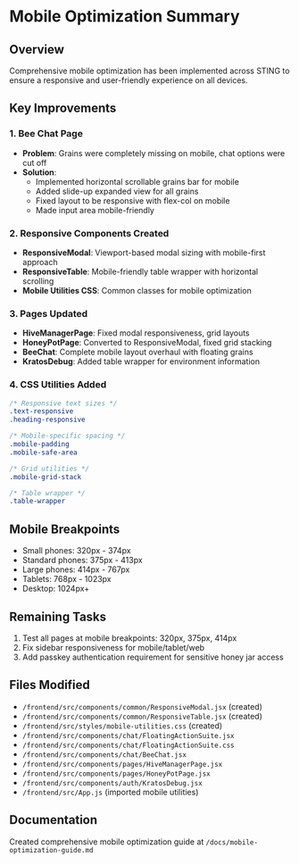 # Mobile Optimization Summary

## Overview
Comprehensive mobile optimization has been implemented across STING to ensure a responsive and user-friendly experience on all devices.

## Key Improvements

### 1. Bee Chat Page
- **Problem**: Grains were completely missing on mobile, chat options were cut off
- **Solution**: 
  - Implemented horizontal scrollable grains bar for mobile
  - Added slide-up expanded view for all grains
  - Fixed layout to be responsive with flex-col on mobile
  - Made input area mobile-friendly

### 2. Responsive Components Created
- **ResponsiveModal**: Viewport-based modal sizing with mobile-first approach
- **ResponsiveTable**: Mobile-friendly table wrapper with horizontal scrolling
- **Mobile Utilities CSS**: Common classes for mobile optimization

### 3. Pages Updated
- **HiveManagerPage**: Fixed modal responsiveness, grid layouts
- **HoneyPotPage**: Converted to ResponsiveModal, fixed grid stacking
- **BeeChat**: Complete mobile layout overhaul with floating grains
- **KratosDebug**: Added table wrapper for environment information

### 4. CSS Utilities Added
```css
/* Responsive text sizes */
.text-responsive
.heading-responsive

/* Mobile-specific spacing */
.mobile-padding
.mobile-safe-area

/* Grid utilities */
.mobile-grid-stack

/* Table wrapper */
.table-wrapper
```

## Mobile Breakpoints
- Small phones: 320px - 374px
- Standard phones: 375px - 413px  
- Large phones: 414px - 767px
- Tablets: 768px - 1023px
- Desktop: 1024px+

## Remaining Tasks
1. Test all pages at mobile breakpoints: 320px, 375px, 414px
2. Fix sidebar responsiveness for mobile/tablet/web
3. Add passkey authentication requirement for sensitive honey jar access

## Files Modified
- `/frontend/src/components/common/ResponsiveModal.jsx` (created)
- `/frontend/src/components/common/ResponsiveTable.jsx` (created)
- `/frontend/src/styles/mobile-utilities.css` (created)
- `/frontend/src/components/chat/FloatingActionSuite.jsx`
- `/frontend/src/components/chat/FloatingActionSuite.css`
- `/frontend/src/components/chat/BeeChat.jsx`
- `/frontend/src/components/pages/HiveManagerPage.jsx`
- `/frontend/src/components/pages/HoneyPotPage.jsx`
- `/frontend/src/components/auth/KratosDebug.jsx`
- `/frontend/src/App.js` (imported mobile utilities)

## Documentation
Created comprehensive mobile optimization guide at `/docs/mobile-optimization-guide.md`